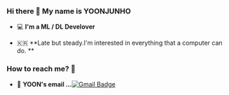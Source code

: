 ### Hi there 👋  My name is YOONJUNHO  


 - 💻   **I'm a ML / DL Develover**    

 - 🇰🇷  **Late but steady.I'm interested in everything that a computer can do. **

### How to reach me? 🤔

- 📮  **YOON's email ...**[![Gmail Badge](https://img.shields.io/badge/Gmail-d14836?style=flat-square&logo=Gmail&logoColor=white&link=mailto:haemilyjh@gmail.com)](mailto:haemilyjh@gmail.com)

